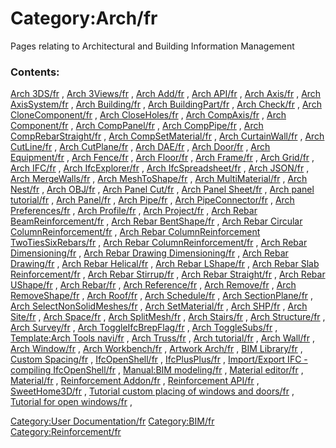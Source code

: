 # Category:Arch/fr
Pages relating to Architectural and Building Information Management

### Contents:

[Arch 3DS/fr](Arch_3DS/fr.md) , [Arch 3Views/fr](Arch_3Views/fr.md) , [Arch Add/fr](Arch_Add/fr.md) , [Arch API/fr](Arch_API/fr.md) , [Arch Axis/fr](Arch_Axis/fr.md) , [Arch AxisSystem/fr](Arch_AxisSystem/fr.md) , [Arch Building/fr](Arch_Building/fr.md) , [Arch BuildingPart/fr](Arch_BuildingPart/fr.md) , [Arch Check/fr](Arch_Check/fr.md) , [Arch CloneComponent/fr](Arch_CloneComponent/fr.md) , [Arch CloseHoles/fr](Arch_CloseHoles/fr.md) , [Arch CompAxis/fr](Arch_CompAxis/fr.md) , [Arch Component/fr](Arch_Component/fr.md) , [Arch CompPanel/fr](Arch_CompPanel/fr.md) , [Arch CompPipe/fr](Arch_CompPipe/fr.md) , [Arch CompRebarStraight/fr](Arch_CompRebarStraight/fr.md) , [Arch CompSetMaterial/fr](Arch_CompSetMaterial/fr.md) , [Arch CurtainWall/fr](Arch_CurtainWall/fr.md) , [Arch CutLine/fr](Arch_CutLine/fr.md) , [Arch CutPlane/fr](Arch_CutPlane/fr.md) , [Arch DAE/fr](Arch_DAE/fr.md) , [Arch Door/fr](Arch_Door/fr.md) , [Arch Equipment/fr](Arch_Equipment/fr.md) , [Arch Fence/fr](Arch_Fence/fr.md) , [Arch Floor/fr](Arch_Floor/fr.md) , [Arch Frame/fr](Arch_Frame/fr.md) , [Arch Grid/fr](Arch_Grid/fr.md) , [Arch IFC/fr](Arch_IFC/fr.md) , [Arch IfcExplorer/fr](Arch_IfcExplorer/fr.md) , [Arch IfcSpreadsheet/fr](Arch_IfcSpreadsheet/fr.md) , [Arch JSON/fr](Arch_JSON/fr.md) , [Arch MergeWalls/fr](Arch_MergeWalls/fr.md) , [Arch MeshToShape/fr](Arch_MeshToShape/fr.md) , [Arch MultiMaterial/fr](Arch_MultiMaterial/fr.md) , [Arch Nest/fr](Arch_Nest/fr.md) , [Arch OBJ/fr](Arch_OBJ/fr.md) , [Arch Panel Cut/fr](Arch_Panel_Cut/fr.md) , [Arch Panel Sheet/fr](Arch_Panel_Sheet/fr.md) , [Arch panel tutorial/fr](Arch_panel_tutorial/fr.md) , [Arch Panel/fr](Arch_Panel/fr.md) , [Arch Pipe/fr](Arch_Pipe/fr.md) , [Arch PipeConnector/fr](Arch_PipeConnector/fr.md) , [Arch Preferences/fr](Arch_Preferences/fr.md) , [Arch Profile/fr](Arch_Profile/fr.md) , [Arch Project/fr](Arch_Project/fr.md) , [Arch Rebar BeamReinforcement/fr](Arch_Rebar_BeamReinforcement/fr.md) , [Arch Rebar BentShape/fr](Arch_Rebar_BentShape/fr.md) , [Arch Rebar Circular ColumnReinforcement/fr](Arch_Rebar_Circular_ColumnReinforcement/fr.md) , [Arch Rebar ColumnReinforcement TwoTiesSixRebars/fr](Arch_Rebar_ColumnReinforcement_TwoTiesSixRebars/fr.md) , [Arch Rebar ColumnReinforcement/fr](Arch_Rebar_ColumnReinforcement/fr.md) , [Arch Rebar Dimensioning/fr](Arch_Rebar_Dimensioning/fr.md) , [Arch Rebar Drawing Dimensioning/fr](Arch_Rebar_Drawing_Dimensioning/fr.md) , [Arch Rebar Drawing/fr](Arch_Rebar_Drawing/fr.md) , [Arch Rebar Helical/fr](Arch_Rebar_Helical/fr.md) , [Arch Rebar LShape/fr](Arch_Rebar_LShape/fr.md) , [Arch Rebar Slab Reinforcement/fr](Arch_Rebar_Slab_Reinforcement/fr.md) , [Arch Rebar Stirrup/fr](Arch_Rebar_Stirrup/fr.md) , [Arch Rebar Straight/fr](Arch_Rebar_Straight/fr.md) , [Arch Rebar UShape/fr](Arch_Rebar_UShape/fr.md) , [Arch Rebar/fr](Arch_Rebar/fr.md) , [Arch Reference/fr](Arch_Reference/fr.md) , [Arch Remove/fr](Arch_Remove/fr.md) , [Arch RemoveShape/fr](Arch_RemoveShape/fr.md) , [Arch Roof/fr](Arch_Roof/fr.md) , [Arch Schedule/fr](Arch_Schedule/fr.md) , [Arch SectionPlane/fr](Arch_SectionPlane/fr.md) , [Arch SelectNonSolidMeshes/fr](Arch_SelectNonSolidMeshes/fr.md) , [Arch SetMaterial/fr](Arch_SetMaterial/fr.md) , [Arch SHP/fr](Arch_SHP/fr.md) , [Arch Site/fr](Arch_Site/fr.md) , [Arch Space/fr](Arch_Space/fr.md) , [Arch SplitMesh/fr](Arch_SplitMesh/fr.md) , [Arch Stairs/fr](Arch_Stairs/fr.md) , [Arch Structure/fr](Arch_Structure/fr.md) , [Arch Survey/fr](Arch_Survey/fr.md) , [Arch ToggleIfcBrepFlag/fr](Arch_ToggleIfcBrepFlag/fr.md) , [Arch ToggleSubs/fr](Arch_ToggleSubs/fr.md) , [Template:Arch Tools navi/fr](Template:Arch_Tools_navi/fr.md) , [Arch Truss/fr](Arch_Truss/fr.md) , [Arch tutorial/fr](Arch_tutorial/fr.md) , [Arch Wall/fr](Arch_Wall/fr.md) , [Arch Window/fr](Arch_Window/fr.md) , [Arch Workbench/fr](Arch_Workbench/fr.md) , [Artwork Arch/fr](Artwork_Arch/fr.md) , [BIM Library/fr](BIM_Library/fr.md) , [Custom Spacing/fr](Custom_Spacing/fr.md) , [IfcOpenShell/fr](IfcOpenShell/fr.md) , [IfcPlusPlus/fr](IfcPlusPlus/fr.md) , [Import/Export IFC - compiling IfcOpenShell/fr](Import/Export_IFC_-_compiling_IfcOpenShell/fr.md) , [Manual:BIM modeling/fr](Manual:BIM_modeling/fr.md) , [Material editor/fr](Material_editor/fr.md) , [Material/fr](Material/fr.md) , [Reinforcement Addon/fr](Reinforcement_Addon/fr.md) , [Reinforcement API/fr](Reinforcement_API/fr.md) , [SweetHome3D/fr](SweetHome3D/fr.md) , [Tutorial custom placing of windows and doors/fr](Tutorial_custom_placing_of_windows_and_doors/fr.md) , [Tutorial for open windows/fr](Tutorial_for_open_windows/fr.md) ,

[Category:User Documentation/fr](Category:User_Documentation/fr.md) [Category:BIM/fr](Category:BIM/fr.md) [Category:Reinforcement/fr](Category:Reinforcement/fr.md)
